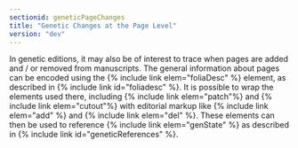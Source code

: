 ```yaml
---
sectionid: geneticPageChanges
title: "Genetic Changes at the Page Level"
version: "dev"
---
```


In genetic editions, it may also be of interest to trace when pages are added and / or removed from manuscripts. The general information about pages can be encoded using the {% include link elem="foliaDesc" %} element, as described in {% include link id="foliadesc" %}. It is possible to wrap the elements used there, including {% include link elem="patch"%} and {% include link elem="cutout"%} with editorial markup like {% include link elem="add" %} and {% include link elem="del" %}. These elements can then be used to reference {% include link elem="genState" %} as described in {% include link id="geneticReferences" %}.
